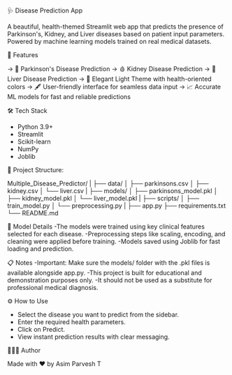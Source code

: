 🩺 Disease Prediction App

A beautiful, health-themed Streamlit web app that predicts the presence of Parkinson's, Kidney, and Liver diseases based on patient input parameters. Powered by machine learning models trained on real medical datasets.



🚀 Features

-> 🧠 Parkinson's Disease Prediction
-> 🩸 Kidney Disease Prediction
-> 🏥 Liver Disease Prediction
-> 🎨 Elegant Light Theme with health-oriented colors
-> 🖋️ User-friendly interface for seamless data input
-> 📈 Accurate ML models for fast and reliable predictions


🛠️ Tech Stack

- Python 3.9+
- Streamlit
- Scikit-learn
- NumPy
- Joblib


📂 Project Structure:

Multiple_Disease_Predictor/
|
├── data/
│   ├── parkinsons.csv
│   ├── kidney.csv
│   └── liver.csv
|
├── models/
│   ├── parkinsons_model.pkl
│   ├── kidney_model.pkl
│   └── liver_model.pkl
|
├── scripts/
│   ├── train_model.py
│   └── preprocessing.py
|
├── app.py
├── requirements.txt
└── README.md


🧠 Model Details
-The models were trained using key clinical features selected for each disease.
-Preprocessing steps like scaling, encoding, and cleaning were applied before training.
-Models saved using Joblib for fast loading and prediction.

📋 Notes
-Important: Make sure the models/ folder with the .pkl files is available alongside app.py.
-This project is built for educational and demonstration purposes only.
-It should not be used as a substitute for professional medical diagnosis.


⚙️ How to Use

- Select the disease you want to predict from the sidebar.
- Enter the required health parameters.
- Click on Predict.
- View instant prediction results with clear messaging.

👨🏻‍💻 Author

Made with ❤️ by Asim Parvesh T
